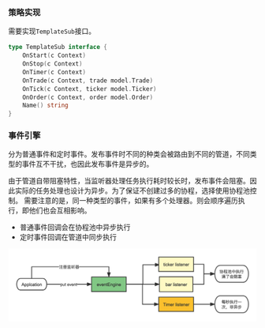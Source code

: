 

### 策略实现

需要实现`TemplateSub`接口。

```go
type TemplateSub interface {
	OnStart(c Context)
	OnStop(c Context)
	OnTimer(c Context)
	OnTrade(c Context, trade model.Trade)
	OnTick(c Context, ticker model.Ticker)
	OnOrder(c Context, order model.Order)
	Name() string
}
```


### 事件引擎

分为普通事件和定时事件。发布事件时不同的种类会被路由到不同的管道，不同类型的事件互不干扰，也因此发布事件是异步的。

由于管道自带阻塞特性，当监听器处理任务执行耗时较长时，发布事件会阻塞。因此实际的任务处理也设计为异步。为了保证不创建过多的协程，选择使用协程池控制。
需要注意的是，同一种类型的事件，如果有多个处理器。则会顺序遍历执行，即他们也会互相影响。

* 普通事件回调会在协程池中异步执行
* 定时事件回调在管道中同步执行

![eventEngine](https://github.com/pleuvoir/leopard-quant/raw/master/docs/eventEngine.png)

